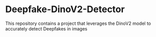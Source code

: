 # Deepfake-DinoV2-Detector
This repository contains a project that leverages the DinoV2 model to accurately detect Deepfakes in images
